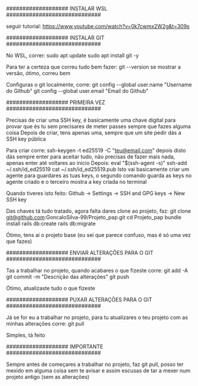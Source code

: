 ################### INSTALAR WSL #############################

seguir tutorial: https://www.youtube.com/watch?v=0k7cwmx2W2g&t=309s

################### INSTALAR GIT #############################

No WSL, correr:
    sudo apt update
    sudo apt install git -y

Para ter a certeza que correu tudo bem fazer:
  git --version
se mostrar a versão, ótimo, correu bem

Configuras o git localmente, corre:
  git config --global user.name "Username do Github"
  git config --global user.email "Email do Github"


################### PRIMEIRA VEZ #############################

Precisas de criar uma SSH key, é basicamente uma chave digital para provar que és tu sem precisares de meter passes sempre que fazes alguma coisa
Depois de criar, tens apenas uma, sempre que um site pedir dás a SSH key pública

Para criar corre:
  ssh-keygen -t ed25519 -C "teu@email.com"
depois disto dás sempre enter para aceitar tudo, não precisas de fazer mais nada, apenas enter até voltares ao inicio
Depois:
  eval "$(ssh-agent -s)" 
  ssh-add ~/.ssh/id_ed25519
  cat ~/.ssh/id_ed25519.pub
Isto vai basicamente criar um agente para guardares as tuas keys, o segundo comando guarda as keys no agente criado e o terceiro mostra a key criada no terminal

Quando tiveres isto feito:
  Github -> Settings -> SSH and GPG keys -> New SSH key

Das chaves tá tudo tratado, agora falta dares clone ao projeto, faz:
  git clone git@github.com:GoncaloSilva-99/Projeto_pap.git
  cd Projeto_pap
  bundle install
  rails db:create
  rails db:migrate

Ótimo, tens aí o projeto base
(eu sei que parece confuso, mas é só uma vez que fazes)

################### ENVIAR ALTERAÇÕES PARA O GIT #############################

Tas a trabalhar no projeto, quando acabares o que fizeste corre:
  git add -A
  git commit -m "Descrição das alterações"
  git push

Ótimo, atualizaste tudo o que fizeste 

################### PUXAR ALTERAÇÕES PARA O GIT #############################

Já se for eu a trabalhar no projeto, para tu atualizares o teu projeto com as minhas alterações corre:
  git pull

Simples, tá feito


################### IMPORTANTE #############################

Sempre antes de começares a trabalhar no projeto, faz git pull, posso ter mexido em alguma coisa sem te avisar e assim escusas de tar a mexer num projeto antigo (sem as alterações)

